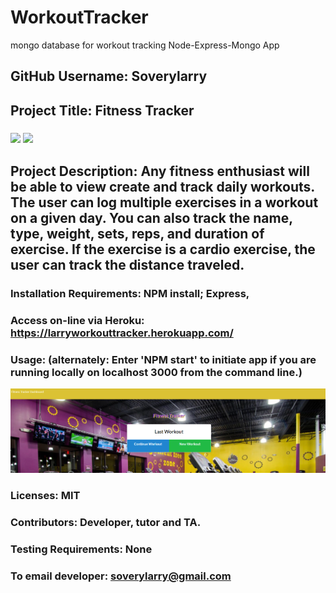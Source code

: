 # WorkoutTracker
mongo database for workout tracking
Node-Express-Mongo App


## GitHub Username:   Soverylarry

## Project Title:     Fitness Tracker
### <img src= "https://img.shields.io/github/languages/count/soverylarry/EmployeeTracker">  <img src="https://img.shields.io/github/license/soverylarry/EmployeeTracker">

## Project Description: Any fitness enthusiast will be able to view create and track daily workouts. The user can log multiple exercises in a workout on a given day. You can also track the name, type, weight, sets, reps, and duration of exercise. If the exercise is a cardio exercise, the user can track the distance traveled.

### Installation Requirements: NPM install; Express, 

### Access on-line via Heroku:  https://larryworkouttracker.herokuapp.com/

### Usage:   (alternately: Enter 'NPM start' to initiate app if you are running locally on localhost 3000 from the command line.)

<img alt="D'oh!" src="https://github.com/soverylarry/WorkoutTracker/blob/master/public/img/fitness%20tracker.PNG">

### Licenses: MIT
### Contributors:         Developer, tutor and TA.
### Testing Requirements: None

### To email developer: soverylarry@gmail.com

